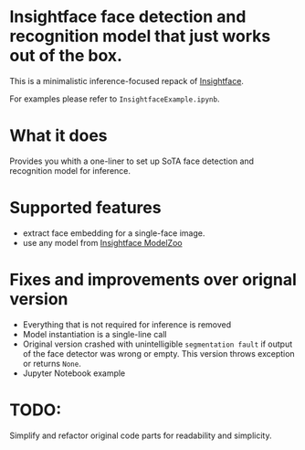 # Insightface face detection and recognition model that just works out of the box.

This is a minimalistic inference-focused repack of [Insightface](https://github.com/deepinsight/insightface).

For examples please refer to `InsightfaceExample.ipynb`.

# What it does

Provides you whith a one-liner to set up SoTA face detection and recognition model for inference.

# Supported features

- extract face embedding for a single-face image. 
- use any model from [Insightface ModelZoo](https://github.com/deepinsight/insightface/wiki/Model-Zoo) 

# Fixes and improvements over orignal version

- Everything that is not required for inference is removed
- Model instantiation is a single-line call
- Original version crashed with unintelligible `segmentation fault` if output of the face detector was wrong or empty. This version throws exception or returns `None`.
- Jupyter Notebook example


# TODO:

Simplify and refactor original code parts for readability and simplicity.
